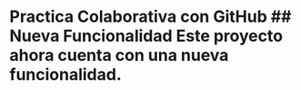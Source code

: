 # Practica Colaborativa con GitHub ## Nueva Funcionalidad Este proyecto ahora cuenta con una nueva funcionalidad.
